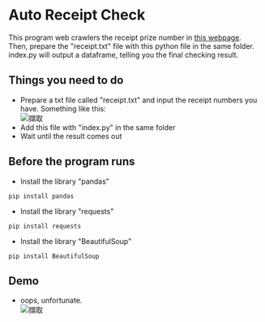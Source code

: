 # Auto Receipt Check
This program web crawlers the receipt prize number in [this webpage](https://invoice.etax.nat.gov.tw/).  
Then, prepare the "receipt.txt" file with this python file in the same folder.  
index.py will output a dataframe, telling you the final checking result.  

## Things you need to do
* Prepare a txt file called "receipt.txt" and input the receipt numbers you have. Something like this:    
![擷取](https://user-images.githubusercontent.com/78197510/131345936-37608da5-14f8-44b4-860f-db7b616d3bd7.PNG)
* Add this file with "index.py" in the same folder
* Wait until the result comes out

## Before the program runs
* Install the library "pandas"
```
pip install pandas
```
* Install the library "requests"
```
pip install requests
```
* Install the library "BeautifulSoup"
```
pip install BeautifulSoup
```

## Demo
* oops, unfortunate.  
![擷取](https://user-images.githubusercontent.com/78197510/131346146-a4ab8833-cfdd-4a44-8ed3-52cf8a531e5a.PNG)
